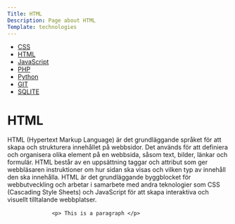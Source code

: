 ```yaml
---
Title: HTML
Description: Page about HTML
Template: technologies
---
```

<div class="grid-container">
      <ul>
            <li><a href="css">CSS</a></li>
            <li><a href="html">HTML</a></li>
            <li><a href="javascript">JavaScript</a></li>
            <li><a href="php">PHP</a></li>
            <li><a href="python">Python</a></li>
            <li><a href="git">GIT</a></li>
            <li><a href="sqlite">SQLITE</a></li>
        </ul>
        <div>
        <body>
        <h1>HTML</h1>
    <p> 
HTML (Hypertext Markup Language) är det grundläggande språket för att skapa och strukturera innehållet på webbsidor. Det används för att definiera och organisera olika element på en webbsida, såsom text, bilder, länkar och formulär. HTML består av en uppsättning taggar och attribut som ger webbläsaren instruktioner om hur sidan ska visas och vilken typ av innehåll den ska innehålla. HTML är det grundläggande byggblocket för webbutveckling och arbetar i samarbete med andra teknologier som CSS (Cascading Style Sheets) och JavaScript för att skapa interaktiva och visuellt tilltalande webbplatser.
            </p>
                                    <pre>
            <code class="language-html">&lt;p&gt; This is a paragraph &lt;/p&gt;</code>
        </div>

 <h5></h5>
 </body>
    </div>
</div>